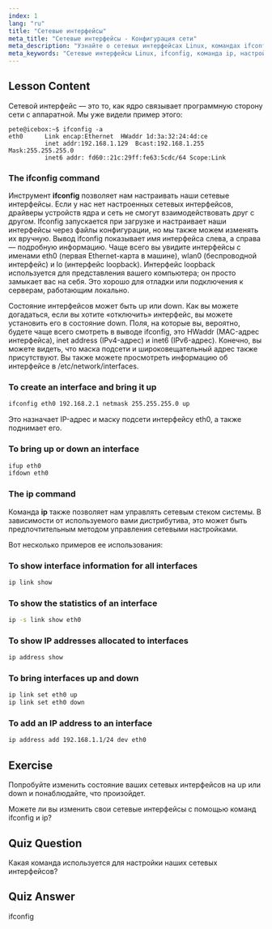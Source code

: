 ```yaml
---
index: 1
lang: "ru"
title: "Сетевые интерфейсы"
meta_title: "Сетевые интерфейсы - Конфигурация сети"
meta_description: "Узнайте о сетевых интерфейсах Linux, командах ifconfig и ip. Поймите, как настраивать и управлять сетевыми параметрами. Начните свой путь в сетевых технологиях Linux!"
meta_keywords: "Сетевые интерфейсы Linux, ifconfig, команда ip, настройка сети, сети Linux, для начинающих, учебник, руководство"
---
```


## Lesson Content

Сетевой интерфейс — это то, как ядро связывает программную сторону сети с аппаратной. Мы уже видели пример этого:

```plaintext
pete@icebox:~$ ifconfig -a
eth0      Link encap:Ethernet  HWaddr 1d:3a:32:24:4d:ce
          inet addr:192.168.1.129  Bcast:192.168.1.255  Mask:255.255.255.0
          inet6 addr: fd60::21c:29ff:fe63:5cdc/64 Scope:Link
```

### The ifconfig command

Инструмент **ifconfig** позволяет нам настраивать наши сетевые интерфейсы. Если у нас нет настроенных сетевых интерфейсов, драйверы устройств ядра и сеть не смогут взаимодействовать друг с другом. Ifconfig запускается при загрузке и настраивает наши интерфейсы через файлы конфигурации, но мы также можем изменять их вручную. Вывод ifconfig показывает имя интерфейса слева, а справа — подробную информацию. Чаще всего вы увидите интерфейсы с именами eth0 (первая Ethernet-карта в машине), wlan0 (беспроводной интерфейс) и lo (интерфейс loopback). Интерфейс loopback используется для представления вашего компьютера; он просто замыкает вас на себя. Это хорошо для отладки или подключения к серверам, работающим локально.

Состояние интерфейсов может быть up или down. Как вы можете догадаться, если вы хотите «отключить» интерфейс, вы можете установить его в состояние down. Поля, на которые вы, вероятно, будете чаще всего смотреть в выводе ifconfig, это HWaddr (MAC-адрес интерфейса), inet address (IPv4-адрес) и inet6 (IPv6-адрес). Конечно, вы можете видеть, что маска подсети и широковещательный адрес также присутствуют. Вы также можете просмотреть информацию об интерфейсе в /etc/network/interfaces.

### To create an interface and bring it up

```bash
ifconfig eth0 192.168.2.1 netmask 255.255.255.0 up
```

Это назначает IP-адрес и маску подсети интерфейсу eth0, а также поднимает его.

### To bring up or down an interface

```bash
ifup eth0
ifdown eth0
```

### The ip command

Команда **ip** также позволяет нам управлять сетевым стеком системы. В зависимости от используемого вами дистрибутива, это может быть предпочтительным методом управления сетевыми настройками.

Вот несколько примеров ее использования:

### To show interface information for all interfaces

```bash
ip link show
```

### To show the statistics of an interface

```bash
ip -s link show eth0
```

### To show IP addresses allocated to interfaces

```bash
ip address show
```

### To bring interfaces up and down

```bash
ip link set eth0 up
ip link set eth0 down
```

### To add an IP address to an interface

```bash
ip address add 192.168.1.1/24 dev eth0
```

## Exercise

Попробуйте изменить состояние ваших сетевых интерфейсов на up или down и понаблюдайте, что произойдет.

Можете ли вы изменить свои сетевые интерфейсы с помощью команд ifconfig и ip?

## Quiz Question

Какая команда используется для настройки наших сетевых интерфейсов?

## Quiz Answer

ifconfig
